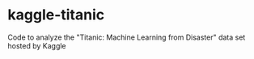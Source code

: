 # kaggle-titanic
Code to analyze the "Titanic: Machine Learning from Disaster" data set hosted by Kaggle
